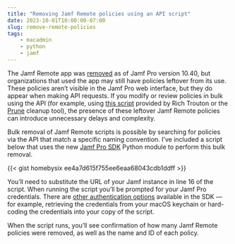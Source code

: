 ```yaml
---
title: "Removing Jamf Remote policies using an API script"
date: 2023-10-01T10:00:00-07:00
slug: remove-remote-policies
tags:
    - macadmin
    - python
    - jamf
---
```


The Jamf Remote app was [removed](https://learn.jamf.com/bundle/jamf-pro-release-notes-10.40.0/page/Deprecations_and_Removals.html) as of Jamf Pro version 10.40, but organizations that used the app may still have policies leftover from its use. These policies aren’t visible in the Jamf Pro web interface, but they do appear when making API requests. If you modify or review policies in bulk using the API (for example, using [this script](https://derflounder.wordpress.com/2022/10/14/using-the-jamf-pro-api-to-report-on-self-service-policies/) provided by Rich Trouton or the [Prune](https://github.com/BIG-RAT/Prune) cleanup tool), the presence of these leftover Jamf Remote policies can introduce unnecessary delays and complexity.

Bulk removal of Jamf Remote scripts is possible by searching for policies via the API that match a specific naming convention. I’ve included a script below that uses the new [Jamf Pro SDK](https://github.com/macadmins/jamf-pro-sdk-python) Python module to perform this bulk removal.

{{< gist homebysix ee4a7d615f755ee6eaa68043cdb1ddff >}}

You’ll need to substitute the URL of your Jamf instance in line 16 of the script. When running the script you’ll be prompted for your Jamf Pro credentials. There are [other authentication options](https://macadmins.github.io/jamf-pro-sdk-python/reference/credentials.html) available in the SDK — for example, retrieving the credentials from your macOS keychain or hard-coding the credentials into your copy of the script.

When the script runs, you’ll see confirmation of how many Jamf Remote policies were removed, as well as the name and ID of each policy.
